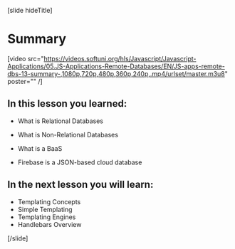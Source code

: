 [slide hideTitle]
# Summary

[video src="https://videos.softuni.org/hls/Javascript/Javascript-Applications/05.JS-Applications-Remote-Databases/EN/JS-apps-remote-dbs-13-summary-,1080p,720p,480p,360p,240p,.mp4/urlset/master.m3u8" poster="" /]

## In this lesson you learned:

- What is Relational Databases

- What is Non-Relational Databases

- What is a BaaS

- Firebase is a JSON-based cloud database


## In the next lesson you will learn:

- Templating Concepts
- Simple Templating
- Templating Engines
- Handlebars Overview

[/slide]